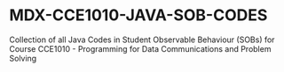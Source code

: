 # MDX-CCE1010-JAVA-SOB-CODES

Collection of all Java Codes in Student Observable Behaviour (SOBs) for Course CCE1010 - Programming for Data Communications and Problem Solving

